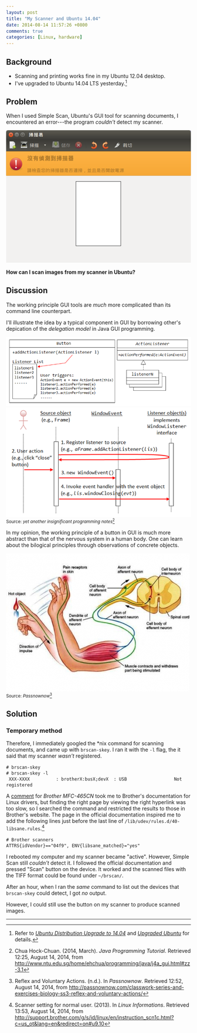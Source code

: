```yaml
---
layout: post
title: "My Scanner and Ubuntu 14.04"
date: 2014-08-14 11:57:26 +0800
comments: true
categories: [Linux, hardware]
---
```


Background
---

- Scanning and printing works fine in my Ubuntu 12.04 desktop.
- I've upgraded to Ubuntu 14.04 LTS yesterday.[^1]

Problem
---

When I used Simple Scan, Ubuntu's GUI tool for scanning documents, I
encountered an error---the program *couldn't* detect my scanner.

![Simple Scan didn't detect my scanner][ecscan]

**How can I scan images from my scanner in Ubuntu?**

<!-- more -->

Discussion
---

The working principle GUI tools are *much* more complicated than its
command line counterpart.

I'll illustrate the idea by a typical component in GUI by borrowing
other's depication of the *delegation model* in Java GUI programming.

![Java GUI button and listener][DelMod1]  
![Java GUI delegation model][DelMod2]  
<small>Source: *yet another insignificant programming
notes*[^img_src]</small>

In my opinion, the working principle of a button in GUI is much more
abstract than that of the nervous system in a human body.  One can
learn about the bilogical principles through observations of concrete
objects.

![Human nervous system][bio]  
<small>Source: *Passnownow*[^img_src2]</small>

Solution
---

### Temporary method

Therefore, I immediately googled the \*nix command for scanning
documents, and came up with `brscan-skey`.  I ran it with the `-l`
flag, the it said that my scanner *wasn't* registered.

<pre class="cli"><code class="UBMono"># brscan-skey
# brscan-skey -l
 XXX-XXXX          : brotherX:busX;devX  : USB                  <span class="err">Not registered</span>
</code></pre>

A [comment][forum_post] for *Brother MFC-465CN* took me to Brother's
documentation for Linux drivers, but finding the right page by viewing
the right hyperlink was too slow, so I searched the command and
restricted the results to those in Brother's website.  The page in the
official documentation inspired me to add the following lines just
before the last line of `/lib/udev/rules.d/40-libsane.rules`.[^doc]

    # Brother scanners
    ATTRS{idVendor}=="04f9", ENV{libsane_matched}="yes"

I rebooted my computer and my scanner became "active".  However,
Simple Scan still *couldn't* detect it.  I followed the official
documentation and pressed "Scan" button on the device.  It worked and
the scanned files with the TIFF format could be found under
`~/brscan/`.


After an hour, when I ran the *same* command to list out the devices
that `brscan-skey` could detect, I got *no* output.

However, I could still use the button on my scanner to produce scanned
images.

---
[^1]:
    Refer to [*Ubuntu Distribution Upgrade to 14.04*][pp1] and
    [*Upgraded Ubuntu*][pp2] for details.

[pp1]: /blog/2014/08/12/ubuntu-distribution-upgrade-to-14-dot-04/
[pp2]: /blog/2014/08/13/upgraded-ubuntu/
[ecscan]: /images/posts/Ubuntu1404Scan/ecscan.png
[DelMod1]: /images/posts/Ubuntu1404Scan/AWT_ActionListener.png
[DelMod2]: /images/posts/Ubuntu1404Scan/AWT_WindowEventSeqDiagram.png
[^img_src]:
    Chua Hock-Chuan.  (2014, March).  *Java Programming Tutorial*.
    Retrieved 12:25, August 14, 2014, from
    <http://www.ntu.edu.sg/home/ehchua/programming/java/j4a_gui.html#zz-3.1>

[bio]: /images/posts/Ubuntu1404Scan/VoluntaryAction.jpg
[^img_src2]:
    Reflex and Voluntary Actions.  (n.d.).  In *Passnownow*.
    Retrieved 12:52, August 14, 2014, from
    <http://passnownow.com/classwork-series-and-exercises-biology-ss3-reflex-and-voluntary-actions/>

[forum_post]: http://ubuntuforums.org/showthread.php?t=937898&p=11707315#post11707315 "Re: Brother MFC-465CN"
[^doc]:
    Scanner setting for normal user. (2013). In *Linux Informations*.
    Retrieved 13:53, August 14, 2014, from
    <http://support.brother.com/g/s/id/linux/en/instruction_scn1c.html?c=us_ot&lang=en&redirect=on#u9.10>
